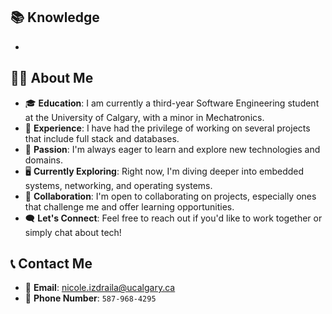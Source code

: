 ## 📚 Knowledge
<script src="https://kit.fontawesome.com/9ede1ebce8.js" crossorigin="anonymous"></script>
- <i class="fa-brands fa-java"></i>
<i class="fa-brands fa-square-js"></i>


## 👩‍💻 About Me
- 🎓 **Education**: I am currently a third-year Software Engineering student at the University of Calgary, with a minor in Mechatronics.
- 💼 **Experience**: I have had the privilege of working on several projects that include full stack and databases.
- 🌱 **Passion**: I'm always eager to learn and explore new technologies and domains.
- 🖥 **Currently Exploring**: Right now, I'm diving deeper into embedded systems, networking, and operating systems.
- 🤝 **Collaboration**: I'm open to collaborating on projects, especially ones that challenge me and offer learning opportunities.
- 🗨️ **Let's Connect**: Feel free to reach out if you'd like to work together or simply chat about tech!

## 📞 Contact Me
- 📧 **Email**: [nicole.izdraila@ucalgary.ca](mailto:nicole.izdraila@ucalgary.ca)
- 📱 **Phone Number**: `587-968-4295`
